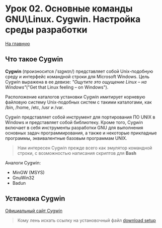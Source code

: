 # Урок 02. Основные команды GNU\Linux. Cygwin. Настройка среды разработки
[На главную](/mdk0401.github.io)

## Что такое Cygwin
**Cygwin** (произносится /ˈsɪgwɪn/) представляет собой Unix-подобную среду и интерфейс командной строки для Microsoft Windows. Цель Cygwin выражена в ее девизе: _"Ощутите это ощущение Linux – на Windows"_("Get that Linux feeling – on Windows").

Расположение каталогов установки Cygwin имитирует корневую файловую систему Unix-подобных систем с такими каталогами, как /bin, /home, /etc, /usr и /var.

Cygwin представляет собой инструмент для портирования ПО UNIX в Windows и представляет собой библиотеку. Кроме того, Cygwin включает в себя инструменты разработки GNU для выполнения основных задач программирования, а также и некоторые прикладные программы, эквивалентные базовым программам UNIX. 

>Нам интересен Cygwin прежде всего как эмулятор командной строки, с возможностью написания скриптов для **Bash**

Аналоги Cygwin:
+ MinGW (MSYS)
+ GnuWin32
+ Badun

## Установка Cygwin
[Официальный сайт Cygwin](https://cygwin.com/)
> Кому лень искать ссылку на установочный файл [download setup](https://cygwin.com/setup-x86_64.exe)
